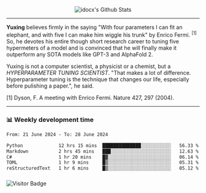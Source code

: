 <div align="center">
    <img align="center" src="https://github-readme-stats.vercel.app/api?username=idocx&show_icons=true&count_private=true&hide_border=true" alt="idocx's Github Stats"></img>
</div>

---

**Yuxing** believes firmly in the saying "With four parameters I can fit an elephant, and with five I can make him wiggle his trunk" by Enrico Fermi. <sup>[1]</sup> So, he devotes his entire though short research career to tuning five hypermeters of a model and is convinced that he will finally make it outperform any SOTA models like GPT-3 and AlphaFold 2.

Yuxing is not a computer scientist, a physicist or a chemist, but a *HYPERPARAMETER TUNING SCIENTIST*. "That makes a lot of difference. Hyperparameter tuning is the technique that changes our life, especially before pulishing a paper.", he said.

[1] Dyson, F. A meeting with Enrico Fermi. Nature 427, 297 (2004).


---

### 📊 Weekly development time
<!--START_SECTION:waka-->

```txt
From: 21 June 2024 - To: 28 June 2024

Python             12 hrs 15 mins  ██████████████░░░░░░░░░░░   56.33 %
Markdown           2 hrs 45 mins   ███░░░░░░░░░░░░░░░░░░░░░░   12.63 %
C#                 1 hr 20 mins    █▓░░░░░░░░░░░░░░░░░░░░░░░   06.14 %
TOML               1 hr 9 mins     █▒░░░░░░░░░░░░░░░░░░░░░░░   05.31 %
reStructuredText   1 hr 6 mins     █▒░░░░░░░░░░░░░░░░░░░░░░░   05.12 %
```

<!--END_SECTION:waka-->

### 

![Visitor Badge](https://visitor-badge.laobi.icu/badge?page_id=idocx.idocx)